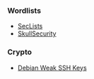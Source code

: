### Wordlists ###

* [SecLists](https://github.com/danielmiessler/SecLists)
* [SkullSecurity](https://wiki.skullsecurity.org/Passwords)

### Crypto ###

* [Debian Weak SSH Keys](https://github.com/g0tmi1k/debian-ssh)
